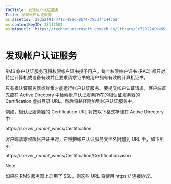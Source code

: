 ```yaml
---
TOCTitle: 发现帐户认证服务
Title: 发现帐户认证服务
ms:assetid: '293a2f91-4712-45ec-8b74-7533f4144cbd'
ms:contentKeyID: 18112501
ms:mtpsurl: 'https://technet.microsoft.com/zh-cn/library/Cc720224(v=WS.10)'
---
```


发现帐户认证服务
================

RMS 帐户认证服务可将权限帐户证书授予用户。每个权限帐户证书 (RAC) 都只对特定计算机或设备有效并且要求请求证书的用户拥有有效的计算机证书。

只有根认证服务器或群集才能运行帐户认证服务。要提交帐户认证请求，客户端首先应在 Active Directory 中检索帐户认证服务所在的根认证服务器的 Certification 虚拟目录 URL。然后将路径附加到帐户认证服务中。

例如，根认证服务器的 Certification URL 将按以下格式存储在 Active Directory 中：

https://*server\_name*/\_wmcs/Certification

客户端请求权限帐户证书时，它将把帐户认证服务文件名附加到 URL 中，如下所示：

https://*server\_name*/\_wmcs/Certification/Certification.asmx

> [!NOTE]  
> 如果在 RMS 服务器上启用了 SSL，则这些 URL 将使用 https:// 连接协议。  
